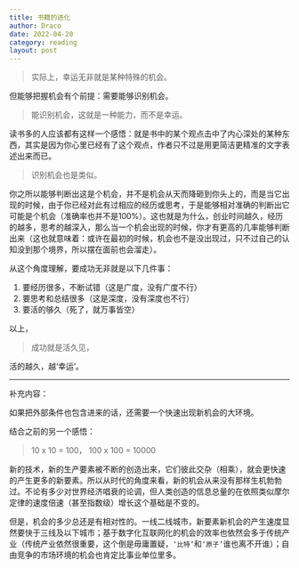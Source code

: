 ```yaml
---
title: 书籍的进化
author: Draco
date: 2022-04-20
category: reading
layout: post
---
```


> 实际上，幸运无非就是某种特殊的机会。

但能够把握机会有个前提：需要能够识别机会。

> 能识别机会，这就是一种能力，而不是幸运。

读书多的人应该都有这样一个感悟：就是书中的某个观点击中了内心深处的某种东西，其实是因为你心里已经有了这个观点，作者只不过是用更简洁更精准的文字表述出来而已。

> 识别机会也是类似。

你之所以能够判断出这是个机会，并不是机会从天而降砸到你头上的，而是当它出现的时候，由于你已经对此有过相应的经历或思考，于是能够相对准确的判断出它可能是个机会（准确率也并不是100%）。这也就是为什么，创业时间越久，经历的越多，思考的越深入，那么当一个机会出现的时候，你才有更高的几率能够判断出来（这也就意味着：或许在最初的时候，机会也不是没出现过，只不过自己的认知没到那个境界，所以摆在面前也会溜走）。

从这个角度理解，要成功无非就是以下几件事：

1. 要经历很多，不断试错（这是广度，没有广度不行）
2. 要思考和总结很多（这是深度，没有深度也不行）
3. 要活的够久（死了，就万事皆空）

以上，

> 成功就是活久见，

活的越久，越‘幸运’。

---

补充内容：

如果把外部条件也包含进来的话，还需要一个快速出现新机会的大环境。

结合之前的另一个感悟：

>  10 x 10 = 100， 100 x 100 = 10000

新的技术，新的生产要素被不断的创造出来，它们彼此交杂（相乘），就会更快速的产生更多的新要素。所以从时代的角度来看，新的机会从来没有那样生机勃勃过。不论有多少对世界经济唱衰的论调，但人类创造的信息总量的在依照类似摩尔定律的速度倍速（甚至指数级）增长这个基础是不变的。

但是，机会的多少总还是有相对性的。一线二线城市，新要素新机会的产生速度显然要快于三线及以下城市；基于数字化互联网化的机会的效率也依然会多于传统产业（传统产业依然很重要，这个倒是毋庸置疑，`‘比特’`和`‘原子’`谁也离不开谁）；自由竞争的市场环境的机会也肯定比事业单位里多。